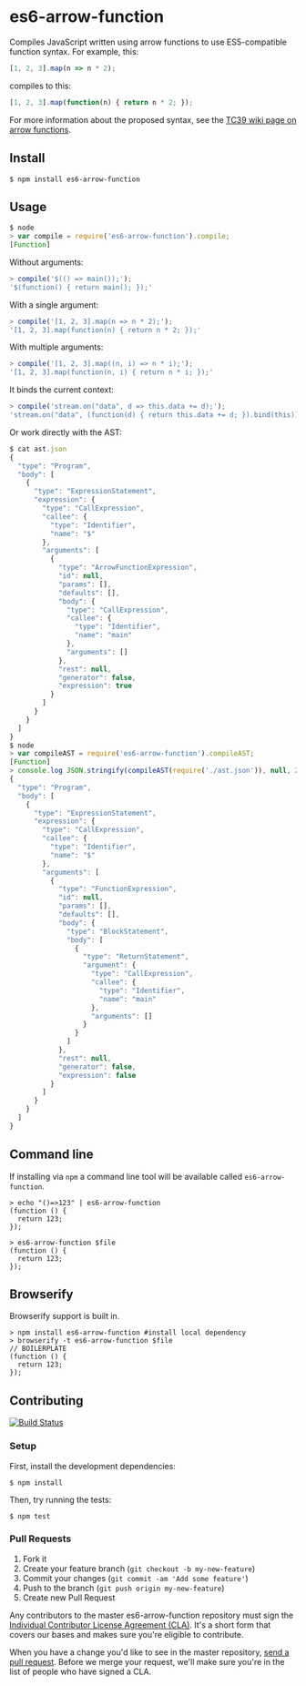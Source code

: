 # es6-arrow-function

Compiles JavaScript written using arrow functions to use ES5-compatible
function syntax. For example, this:

```js
[1, 2, 3].map(n => n * 2);
```

compiles to this:

```js
[1, 2, 3].map(function(n) { return n * 2; });
```

For more information about the proposed syntax, see the [TC39 wiki page on
arrow functions](http://tc39wiki.calculist.org/es6/arrow-functions/).

## Install

```
$ npm install es6-arrow-function
```

## Usage

```js
$ node
> var compile = require('es6-arrow-function').compile;
[Function]
```

Without arguments:

```js
> compile('$(() => main());');
'$(function() { return main(); });'
```

With a single argument:

```js
> compile('[1, 2, 3].map(n => n * 2);');
'[1, 2, 3].map(function(n) { return n * 2; });'
```

With multiple arguments:

```js
> compile('[1, 2, 3].map((n, i) => n * i);');
'[1, 2, 3].map(function(n, i) { return n * i; });'
```

It binds the current context:

```js
> compile('stream.on("data", d => this.data += d);');
'stream.on("data", (function(d) { return this.data += d; }).bind(this));'
```

Or work directly with the AST:

```js
$ cat ast.json
{
  "type": "Program",
  "body": [
    {
      "type": "ExpressionStatement",
      "expression": {
        "type": "CallExpression",
        "callee": {
          "type": "Identifier",
          "name": "$"
        },
        "arguments": [
          {
            "type": "ArrowFunctionExpression",
            "id": null,
            "params": [],
            "defaults": [],
            "body": {
              "type": "CallExpression",
              "callee": {
                "type": "Identifier",
                "name": "main"
              },
              "arguments": []
            },
            "rest": null,
            "generator": false,
            "expression": true
          }
        ]
      }
    }
  ]
}
$ node
> var compileAST = require('es6-arrow-function').compileAST;
[Function]
> console.log JSON.stringify(compileAST(require('./ast.json')), null, 2);
{
  "type": "Program",
  "body": [
    {
      "type": "ExpressionStatement",
      "expression": {
        "type": "CallExpression",
        "callee": {
          "type": "Identifier",
          "name": "$"
        },
        "arguments": [
          {
            "type": "FunctionExpression",
            "id": null,
            "params": [],
            "defaults": [],
            "body": {
              "type": "BlockStatement",
              "body": [
                {
                  "type": "ReturnStatement",
                  "argument": {
                    "type": "CallExpression",
                    "callee": {
                      "type": "Identifier",
                      "name": "main"
                    },
                    "arguments": []
                  }
                }
              ]
            },
            "rest": null,
            "generator": false,
            "expression": false
          }
        ]
      }
    }
  ]
}
```

## Command line

If installing via `npm` a command line tool will be available called `es6-arrow-function`.

```
> echo "()=>123" | es6-arrow-function
(function () {
  return 123;
});
```

```
> es6-arrow-function $file
(function () {
  return 123;
});
```

## Browserify

Browserify support is built in.

```
> npm install es6-arrow-function #install local dependency
> browserify -t es6-arrow-function $file
// BOILERPLATE
(function () {
  return 123;
});
```

## Contributing

[![Build Status](https://travis-ci.org/square/es6-arrow-function.png?branch=master)](https://travis-ci.org/square/es6-arrow-function)

### Setup

First, install the development dependencies:

```
$ npm install
```

Then, try running the tests:

```
$ npm test
```

### Pull Requests

1. Fork it
2. Create your feature branch (`git checkout -b my-new-feature`)
3. Commit your changes (`git commit -am 'Add some feature'`)
4. Push to the branch (`git push origin my-new-feature`)
5. Create new Pull Request

Any contributors to the master es6-arrow-function repository must sign the
[Individual Contributor License Agreement (CLA)][cla].  It's a short form that
covers our bases and makes sure you're eligible to contribute.

[cla]: https://spreadsheets.google.com/spreadsheet/viewform?formkey=dDViT2xzUHAwRkI3X3k5Z0lQM091OGc6MQ&ndplr=1

When you have a change you'd like to see in the master repository, [send a pull
request](https://github.com/square/es6-arrow-function/pulls). Before we merge
your request, we'll make sure you're in the list of people who have signed a
CLA.
